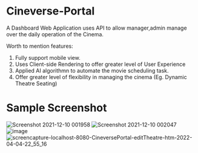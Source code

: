# Cineverse-Portal
A Dashboard Web Application uses API to allow manager,admin manage over the daily operation of the Cinema.

Worth to mention features:
1. Fully support mobile view.
2. Uses Client-side Rendering to offer greater level of User Experience
3. Applied AI algorithmn to automate the movie scheduling task.
4. Offer greater level of flexibility in managing the cinema (Eg. Dynamic Theatre Seating)

# Sample Screenshot
![Screenshot 2021-12-10 001958](https://user-images.githubusercontent.com/68581819/161570890-c0c74d59-496e-4de3-aa7f-4602c9d6df15.png)
![Screenshot 2021-12-10 002047](https://user-images.githubusercontent.com/68581819/161570908-67369476-98d8-4f13-81b6-0169c03f5137.png)
![image](https://user-images.githubusercontent.com/68581819/161571941-f94d7486-8529-4f0b-a067-1094cca1ef24.png)
![screencapture-localhost-8080-CineversePortal-editTheatre-htm-2022-04-04-22_55_16](https://user-images.githubusercontent.com/68581819/161572028-6d2995a5-3c26-4049-a6fe-ac7f553876ee.png)



